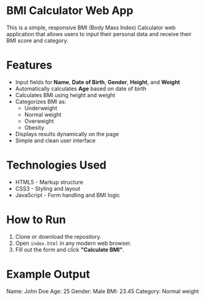 # BMI Calculator Web App

This is a simple, responsive BMI (Body Mass Index) Calculator web application that allows users to input their personal data and receive their BMI score and category.

# Features

- Input fields for **Name**, **Date of Birth**, **Gender**, **Height**, and **Weight**
- Automatically calculates **Age** based on date of birth
- Calculates BMI using height and weight
- Categorizes BMI as:
  - Underweight
  - Normal weight
  - Overweight
  - Obesity
- Displays results dynamically on the page
- Simple and clean user interface

# Technologies Used

- HTML5 - Markup structure
- CSS3 - Styling and layout
- JavaScript - Form handling and BMI logic

# How to Run

1. Clone or download the repository.
2. Open `index.html` in any modern web browser.
3. Fill out the form and click **"Calculate BMI"**.

# Example Output
Name: John Doe
Age: 25
Gender: Male
BMI: 23.45
Category: Normal weight
